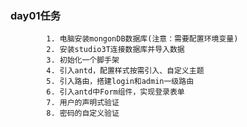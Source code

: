 ### day01任务
			1. 电脑安装mongonDB数据库(注意：需要配置环境变量)
			2. 安装studio3T连接数据库并导入数据
			3. 初始化一个脚手架
			4. 引入antd，配置样式按需引入、自定义主题
			5. 引入路由，搭建login和admin一级路由
			6. 引入antd中Form组件，实现登录表单
			7. 用户的声明式验证
			8. 密码的自定义验证

